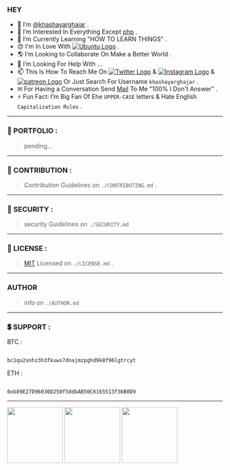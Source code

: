 ### HEY ###

- 👋 I’m [@khashayarghajar](https://github.com/khashayarghajar) .
- 👀 I’m Interested In Everything Except [php](https://www.php.net) .
- 🌱 I’m Currently Learning "HOW TO LEARN THINGS" .
- 😍 I'm In Love With [![Ubuntu Logo](https://img.shields.io/badge/Ubuntu-E95420?style=flat-square&logo=ubuntu&logoColor=white)](https://ubuntu.com/) .
- 🌎 I’m Looking to Collaborate On Make a Better World .
- 🤝 I’m Looking For Help With ...
- 📫 This Is How To Reach Me On [![Twitter Logo](https://img.shields.io/badge/Twitter-1DA1F2?style=flat-square&logo=twitter&logoColor=white)](https://twitter.com/khashayarghajar) & [![Instagram Logo](https://img.shields.io/badge/Instagram-E4405F?style=flat-square&logo=instagram&logoColor=white)](https://www.instagram.com/khashayarghajar) & [![patreon Logo](https://img.shields.io/badge/Patreon-F96854?style=flat-square&logo=patreon&logoColor=white)](https://www.patreon.com/Khashayarghajar) Or Just Search For Username `khashayarghajar` .
- ✉ For Having a Conversation Send [Mail](mailto:khashayarghajar7@gmail.com) To Me "100% I Don't Answer" .
- ⚡ Fun Fact: I’m Big Fan Of Ehe `UPPER-CASE` letters & Hate English `Capitalization Rules` .

----
  
### 💼 PORTFOLIO : ###

   > pending...

----

### 🤝 CONTRIBUTION : ###
   > Contribution Guidelines on `./CONTRIBUTING.md` .

----

### 🔐 SECURITY : ###
   > security Guidelines on `./SECURITY.md`

----

### 📝 LICENSE : ###

   > [MIT](https://choosealicense.com/licenses/mit/) Licensed on `./LICENSE.md` .

----

### AUTHOR ###

  > info on `./AUTHOR.md`

----

### 💲 SUPPORT : ###

  BTC :

  ```text

  bc1qu2xnhz3h3fkuws7dnajmzpghd9k8f96lgtrcyt

  ```

  ETH :

  ```text

  0xb89E27D96030D250f58dbAB50C6165513f36B0D9

  ```

----

<img height="130em" src="https://github-readme-stats.vercel.app/api?username=khashayarghajar&show_icons=true&hide_border=true&&count_private=true&include_all_commits=true"/> <img height="130em" src="https://github-readme-streak-stats.herokuapp.com/?user=khashayarghajar&hide_border=true" />
<img height="130em" src="https://github-readme-stats.vercel.app/api/top-langs/?username=khashayarghajar&hide_border=true" />
<!-- 
```text
No Activity tracked this Week
``` -->



<!-- ### LANGUAGES

<img height="100em" src="https://github-readme-stats.vercel.app/api/top-langs/?username=khashayarghajar&layout=compact" /> -->


<!-- [![Top Langs](https://github-readme-stats.vercel.app/api/top-langs/?username=khashayarghajar&layout=compact)](https://github.com/anuraghazra/github-readme-stats) -->
<!---  > text
- this `./README.md` has all the definitions and descriptions .
--->


<!--- 
Just Search For Username "khashayarghajar" . 
--->

<!---
khashayarghajar/khashayarghajar is a ✨ special ✨ repository because its `README.md` (this file) appears on your GitHub profile.
You can click the Preview link to take a look at your changes.
--->
